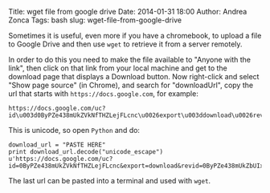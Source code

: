 Title: wget file from google drive
Date: 2014-01-31 18:00
Author: Andrea Zonca
Tags: bash
slug: wget-file-from-google-drive

Sometimes it is useful, even more if you have a chromebook, to upload a file to Google Drive and then use `wget` to retrieve it from a server remotely.

In order to do this you need to make the file available to "Anyone with the link", then click on that link from your local machine and get to the download page that displays a Download button.
Now right-click and select "Show page source" (in Chrome), and search for "downloadUrl", copy the url that starts with `https://docs.google.com`, for example:

    https://docs.google.com/uc?id\u003d0ByPZe438mUkZVkNfTHZLejFLcnc\u0026export\u003ddownload\u0026revid\u003d0ByPZe438mUkZbUIxRkYvM2dwbVduRUxSVXNERm0zZFFiU2c0PQ

This is unicode, so open `Python` and do:

    download_url = "PASTE HERE"
    print download_url.decode("unicode_escape")
    u'https://docs.google.com/uc?id=0ByPZe438mUkZVkNfTHZLejFLcnc&export=download&revid=0ByPZe438mUkZbUIxRkYvM2dwbVduRUxSVXNERm0zZFFiU2c0PQ'
    
The last url can be pasted into a terminal and used with `wget`.
    